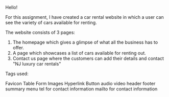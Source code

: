 Hello!

For this assignment, I have created a car rental website in which a user can see the variety of cars available for renting.

The website consists of 3 pages: 
1. The homepage which gives a glimpse of what all the business has to offer.
2. A page which showcases a list of cars available for renting out.
3. Contact us page where the customers can add their details and contact "NJ luxury car rentals"

Tags used:

Favicon
Table
Form
Images
Hyperlink
Button
audio
video
header
footer
summary
menu
tel for contact information
mailto for contact information

